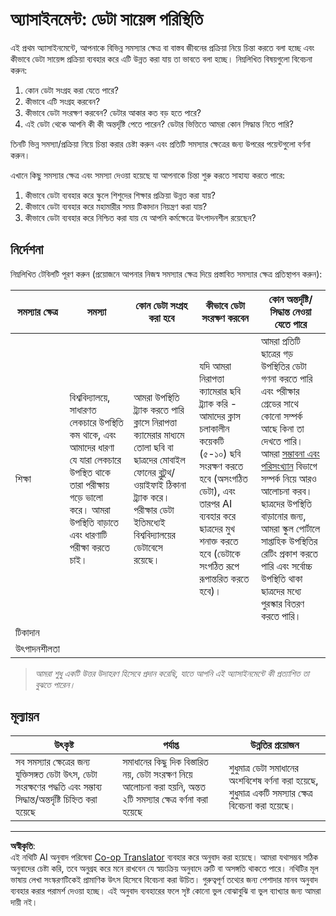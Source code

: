 <!--
CO_OP_TRANSLATOR_METADATA:
{
  "original_hash": "a8f79b9c0484c35b4f26e8aec7fc4d56",
  "translation_date": "2025-08-27T09:05:06+00:00",
  "source_file": "1-Introduction/01-defining-data-science/solution/assignment.md",
  "language_code": "bn"
}
-->
# অ্যাসাইনমেন্ট: ডেটা সায়েন্স পরিস্থিতি

এই প্রথম অ্যাসাইনমেন্টে, আপনাকে বিভিন্ন সমস্যার ক্ষেত্র বা বাস্তব জীবনের প্রক্রিয়া নিয়ে চিন্তা করতে বলা হচ্ছে এবং কীভাবে ডেটা সায়েন্স প্রক্রিয়া ব্যবহার করে এটি উন্নত করা যায় তা ভাবতে বলা হচ্ছে। নিম্নলিখিত বিষয়গুলো বিবেচনা করুন:

1. কোন ডেটা সংগ্রহ করা যেতে পারে?
1. কীভাবে এটি সংগ্রহ করবেন?
1. কীভাবে ডেটা সংরক্ষণ করবেন? ডেটার আকার কত বড় হতে পারে?
1. এই ডেটা থেকে আপনি কী কী অন্তর্দৃষ্টি পেতে পারেন? ডেটার ভিত্তিতে আমরা কোন সিদ্ধান্ত নিতে পারি?

তিনটি ভিন্ন সমস্যা/প্রক্রিয়া নিয়ে চিন্তা করার চেষ্টা করুন এবং প্রতিটি সমস্যার ক্ষেত্রের জন্য উপরের পয়েন্টগুলো বর্ণনা করুন।

এখানে কিছু সমস্যার ক্ষেত্র এবং সমস্যা দেওয়া হয়েছে যা আপনাকে চিন্তা শুরু করতে সাহায্য করতে পারে:

1. কীভাবে ডেটা ব্যবহার করে স্কুলে শিশুদের শিক্ষার প্রক্রিয়া উন্নত করা যায়?
1. কীভাবে ডেটা ব্যবহার করে মহামারীর সময় টিকাদান নিয়ন্ত্রণ করা যায়?
1. কীভাবে ডেটা ব্যবহার করে নিশ্চিত করা যায় যে আপনি কর্মক্ষেত্রে উৎপাদনশীল রয়েছেন?

## নির্দেশনা

নিম্নলিখিত টেবিলটি পূরণ করুন (প্রয়োজনে আপনার নিজস্ব সমস্যার ক্ষেত্র দিয়ে প্রস্তাবিত সমস্যার ক্ষেত্র প্রতিস্থাপন করুন):

| সমস্যার ক্ষেত্র | সমস্যা | কোন ডেটা সংগ্রহ করা হবে | কীভাবে ডেটা সংরক্ষণ করবেন | কোন অন্তর্দৃষ্টি/সিদ্ধান্ত নেওয়া যেতে পারে | 
|----------------|---------|-----------------------|-----------------------|--------------------------------------|
| শিক্ষা | বিশ্ববিদ্যালয়ে, সাধারণত লেকচারে উপস্থিতি কম থাকে, এবং আমাদের ধারণা যে যারা লেকচারে উপস্থিত থাকে তারা পরীক্ষায় গড়ে ভালো করে। আমরা উপস্থিতি বাড়াতে এবং ধারণাটি পরীক্ষা করতে চাই। | আমরা উপস্থিতি ট্র্যাক করতে পারি ক্লাসে নিরাপত্তা ক্যামেরার মাধ্যমে তোলা ছবি বা ছাত্রদের মোবাইল ফোনের ব্লুটুথ/ওয়াইফাই ঠিকানা ট্র্যাক করে। পরীক্ষার ডেটা ইতিমধ্যেই বিশ্ববিদ্যালয়ের ডেটাবেসে রয়েছে। | যদি আমরা নিরাপত্তা ক্যামেরার ছবি ট্র্যাক করি - আমাদের ক্লাস চলাকালীন কয়েকটি (৫-১০) ছবি সংরক্ষণ করতে হবে (অসংগঠিত ডেটা), এবং তারপর AI ব্যবহার করে ছাত্রদের মুখ শনাক্ত করতে হবে (ডেটাকে সংগঠিত রূপে রূপান্তরিত করতে হবে)। | আমরা প্রতিটি ছাত্রের গড় উপস্থিতির ডেটা গণনা করতে পারি এবং পরীক্ষার গ্রেডের সাথে কোনো সম্পর্ক আছে কিনা তা দেখতে পারি। আমরা [সম্ভাবনা এবং পরিসংখ্যান](../../04-stats-and-probability/README.md) বিভাগে সম্পর্ক নিয়ে আরও আলোচনা করব। ছাত্রদের উপস্থিতি বাড়ানোর জন্য, আমরা স্কুল পোর্টালে সাপ্তাহিক উপস্থিতির রেটিং প্রকাশ করতে পারি এবং সর্বোচ্চ উপস্থিতি থাকা ছাত্রদের মধ্যে পুরস্কার বিতরণ করতে পারি। |
| টিকাদান | | | | |
| উৎপাদনশীলতা | | | | |

> *আমরা শুধু একটি উত্তর উদাহরণ হিসেবে প্রদান করেছি, যাতে আপনি এই অ্যাসাইনমেন্টে কী প্রত্যাশিত তা বুঝতে পারেন।*

## মূল্যায়ন

উৎকৃষ্ট | পর্যাপ্ত | উন্নতির প্রয়োজন
--- | --- | -- |
সব সমস্যার ক্ষেত্রের জন্য যুক্তিসঙ্গত ডেটা উৎস, ডেটা সংরক্ষণের পদ্ধতি এবং সম্ভাব্য সিদ্ধান্ত/অন্তর্দৃষ্টি চিহ্নিত করা হয়েছে | সমাধানের কিছু দিক বিস্তারিত নয়, ডেটা সংরক্ষণ নিয়ে আলোচনা করা হয়নি, অন্তত ২টি সমস্যার ক্ষেত্র বর্ণনা করা হয়েছে | শুধুমাত্র ডেটা সমাধানের অংশবিশেষ বর্ণনা করা হয়েছে, শুধুমাত্র একটি সমস্যার ক্ষেত্র বিবেচনা করা হয়েছে।

---

**অস্বীকৃতি**:  
এই নথিটি AI অনুবাদ পরিষেবা [Co-op Translator](https://github.com/Azure/co-op-translator) ব্যবহার করে অনুবাদ করা হয়েছে। আমরা যথাসম্ভব সঠিক অনুবাদের চেষ্টা করি, তবে অনুগ্রহ করে মনে রাখবেন যে স্বয়ংক্রিয় অনুবাদে ত্রুটি বা অসঙ্গতি থাকতে পারে। নথিটির মূল ভাষায় লেখা সংস্করণটিকেই প্রামাণিক উৎস হিসেবে বিবেচনা করা উচিত। গুরুত্বপূর্ণ তথ্যের জন্য পেশাদার মানব অনুবাদ ব্যবহার করার পরামর্শ দেওয়া হচ্ছে। এই অনুবাদ ব্যবহারের ফলে সৃষ্ট কোনো ভুল বোঝাবুঝি বা ভুল ব্যাখ্যার জন্য আমরা দায়ী নই।